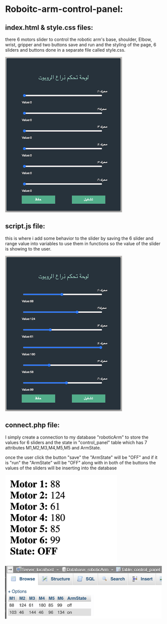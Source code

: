 # Roboitc-arm-control-panel: 

## index.html & style.css files:
  
there 6 motors slider to control the robotic arm's base, shoulder, Elbow, wrist, gripper and two buttons save and run
and the styling of the page, 6 sliders and buttons done in a separate file called style.css.

![](interface.png)

## script.js file: 
  
  this is where i add some behavior to the slider by saving the 6 slider and range value into variables to use them in functions so the value of the slider is showing to the user. 

![show](shown_values.png)

## connect.php file: 

  I simply create a connection to my database "roboticArm" to store the values for 6 sliders and the state in "control_panel" table which has 7 attributes M1,M2,M3,M4,M5,M5 and ArmState. 

  once the user click the button "save"  the "ArmState" will be "OFF" and if it is "run" the "ArmState" will be "OFF" along with in both of the buttons the values of the sliders will be inserting into the database  


![values](slider's_value.png)
![db](DatabaseValues.png) 
